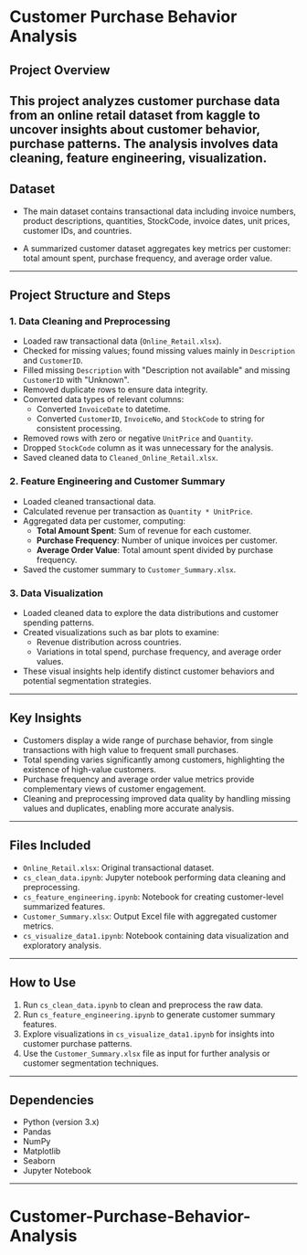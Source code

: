 # Customer Purchase Behavior Analysis

## Project Overview

This project analyzes customer purchase data from an online retail dataset from kaggle to uncover insights about customer behavior, purchase patterns. The analysis involves data cleaning, feature engineering, visualization. 
---

## Dataset

- The main dataset contains transactional data including invoice numbers, product descriptions, quantities, StockCode, invoice dates, unit prices, customer IDs, and countries.

- A summarized customer dataset aggregates key metrics per customer: total amount spent, purchase frequency, and average order value.

---

## Project Structure and Steps

### 1. Data Cleaning and Preprocessing
- Loaded raw transactional data (`Online_Retail.xlsx`).
- Checked for missing values; found missing values mainly in `Description` and `CustomerID`.
- Filled missing `Description` with "Description not available" and missing `CustomerID` with "Unknown".
- Removed duplicate rows to ensure data integrity.
- Converted data types of relevant columns:
  - Converted `InvoiceDate` to datetime.
  - Converted `CustomerID`, `InvoiceNo`, and `StockCode` to string for consistent processing.
- Removed rows with zero or negative `UnitPrice` and `Quantity`.
- Dropped `StockCode` column as it was unnecessary for the analysis.
- Saved cleaned data to `Cleaned_Online_Retail.xlsx`.

### 2. Feature Engineering and Customer Summary
- Loaded cleaned transactional data.
- Calculated revenue per transaction as `Quantity * UnitPrice`.
- Aggregated data per customer, computing:
  - **Total Amount Spent**: Sum of revenue for each customer.
  - **Purchase Frequency**: Number of unique invoices per customer.
  - **Average Order Value**: Total amount spent divided by purchase frequency.
- Saved the customer summary to `Customer_Summary.xlsx`.

### 3. Data Visualization
- Loaded cleaned data to explore the data distributions and customer spending patterns.
- Created visualizations such as bar plots to examine:
  - Revenue distribution across countries.
  - Variations in total spend, purchase frequency, and average order values.
- These visual insights help identify distinct customer behaviors and potential segmentation strategies.

---

## Key Insights

- Customers display a wide range of purchase behavior, from single transactions with high value to frequent small purchases.
- Total spending varies significantly among customers, highlighting the existence of high-value customers.
- Purchase frequency and average order value metrics provide complementary views of customer engagement.
- Cleaning and preprocessing improved data quality by handling missing values and duplicates, enabling more accurate analysis.

---



## Files Included

- `Online_Retail.xlsx`: Original transactional dataset.
- `cs_clean_data.ipynb`: Jupyter notebook performing data cleaning and preprocessing.
- `cs_feature_engineering.ipynb`: Notebook for creating customer-level summarized features.
- `Customer_Summary.xlsx`: Output Excel file with aggregated customer metrics.
- `cs_visualize_data1.ipynb`: Notebook containing data visualization and exploratory analysis.

---

## How to Use

1. Run `cs_clean_data.ipynb` to clean and preprocess the raw data.
2. Run `cs_feature_engineering.ipynb` to generate customer summary features.
3. Explore visualizations in `cs_visualize_data1.ipynb` for insights into customer purchase patterns.
4. Use the `Customer_Summary.xlsx` file as input for further analysis or customer segmentation techniques.

---

## Dependencies

- Python (version 3.x)
- Pandas
- NumPy
- Matplotlib
- Seaborn
- Jupyter Notebook

---

# Customer-Purchase-Behavior-Analysis
